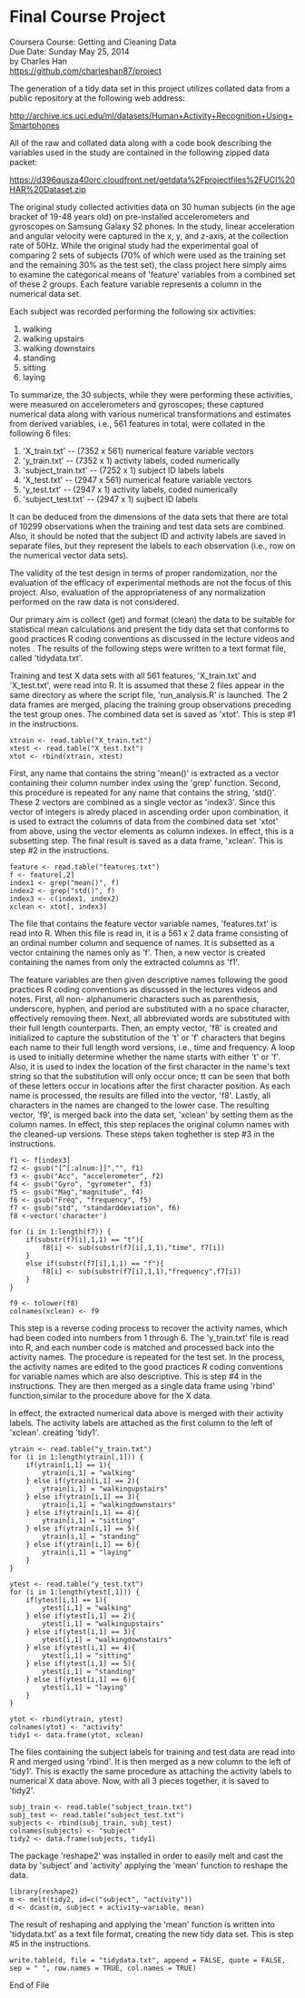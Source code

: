 Final Course Project 
========================================================

Coursera Course: Getting and Cleaning Data  
Due Date: Sunday May 25, 2014  
by Charles Han  
https://github.com/charleshan87/project  


The generation of a tidy data set in this project utilizes collated data from a public repository at the following web address:

http://archive.ics.uci.edu/ml/datasets/Human+Activity+Recognition+Using+Smartphones 

All of the raw and collated data along with a code book describing the variables used in the study are contained in the following zipped data packet:

https://d396qusza40orc.cloudfront.net/getdata%2Fprojectfiles%2FUCI%20HAR%20Dataset.zip 

The original study collected activities data on 30 human subjects (in the age bracket of 19-48 years old) on pre-installed accelerometers and gyroscopes on Samsung Galaxy S2 phones. In the study, linear acceleration and angular velocity were captured in the x, y, and z-axis, at the collection rate of 50Hz. While the original study had the 
experimental goal of comparing 2 sets of subjects (70% of which were used as the training set and the remaining 30% as the test set), the class project here simply aims to examine the categorical means of 'feature' variables from a combined set of these 2 groups. Each feature variable represents a column in the numerical data set.

Each subject was recorded performing the following six activities:

1) walking   
2) walking upstairs     
3) walking downstairs    
4) standing   
5) sitting   
6) laying  

To summarize, the 30 subjects, while they were performing these activities, were measured on accelerometers and gyroscopes; these captured numerical data along with various numerical transformations and estimates from derived variables, i.e., 561 features in total, were collated in the following 6 files:

1) 'X_train.txt'  -- (7352 x 561) numerical feature variable vectors
2) 'y_train.txt'  -- (7352 x 1) activity labels, coded numerically
3) 'subject_train.txt' -- (7252 x 1) subject ID labels labels
4) 'X_test.txt'  --  (2947 x 561) numerical feature variable vectors
5) 'y_test.txt' -- (2947 x 1) activity labels, coded numerically
6) 'subject_test.txt' -- (2947 x 1) sujbect ID labels

It can be deduced from the dimensions of the data sets that there are total of 10299 observations when the training and test data sets are combined. Also, it should be noted that the subject ID and activity labels are saved in separate files, but they represent the labels to each observation (i.e., row on the numerical vector data sets).

The validity of the test design in terms of proper randomization, nor the evaluation of the efficacy of experimental methods are not the focus of this project. Also, evaluation of the appropriateness of any normalization performed on the raw data is not considered. 
 
Our primary aim is collect (get) and format (clean) the data to be suitable for statistical mean calculations and present the tidy data set that conforms to good practices R coding conventions as discussed in the lecture videos and notes . The results of the following steps were written to a text format file, called 'tidydata.txt'. 


Training and test X data sets with all 561 features,  'X_train.txt' and 'X_test.txt', were read into R. It is assumed that these 2 files appear in the same directory as where the script file, 'run_analysis.R' is launched. The 2 data frames are merged, placing the training group observations preceding the test group ones. The combined data set is saved as 'xtot'. This is step #1 in the instructions.


```{r}
xtrain <- read.table("X_train.txt")
xtest <- read.table("X_test.txt")
xtot <- rbind(xtrain, xtest)
```

First, any name that contains the string 'mean()' is extracted as a vector containing their column number index using the 'grep' function. Second, this procedure is repeated for any name that contains the string, 'std()'. These 2 vectors are combined as a single vector as 'index3'. Since this vector of integers is alredy placed in ascending order upon combination, it is used to extract the columns of data from the combined data set 'xtot' from above, using the vector elements as column indexes. In effect, this is a subsetting step. The final result is saved as a data frame, 'xclean'. This is step #2 in the instructions. 

```{r}
feature <- read.table("features.txt")
f <- feature[,2]
index1 <- grep("mean()", f)
index2 <- grep("std()", f)
index3 <- c(index1, index2)
xclean <- xtot[, index3]
```

The file that contains the feature vector variable names, 'features.txt' is read into R. When this file is read in, it is a 561 x 2 data frame consisting of an ordinal number column and sequence of names. It is subsetted as a vector cntaining the names only as 'f'. Then, a new vector is created containing the names from only the extracted columns as 'f1'.

The feature variables are then given descriptive names following the good practices R coding conventions as discussed in the lectures videos and notes. First, all non- alphanumeric characters such as parenthesis, underscore, hyphen, and period are substituted with a no space character, effectively removing them. Next, all abbreviated words are substituted with their full length counterparts. Then, an empty vector, 'f8' is created and initialized to capture the substitution of the 't' or 'f' characters that begins each name to their full length word versions, i.e., time and frequency. A loop is used to initially determine whether the name starts with either 't' or 'f'. Also, it is used to index the location of the first character in the name's text string so that the substitution will only occur once; tt can be seen that both of these letters occur in locations after the first character position. As each name is processed, the results are filled into the vector, 'f8'. Lastly, all characters in the names are changed to the lower case. The resulting vector, 'f9', is merged back into the data set, 'xclean' by setting them as the column names. In effect, this step replaces the original column names with the cleaned-up versions. These steps taken toghether is step #3 in the instructions.

```{r}
f1 <- f[index3]
f2 <- gsub("[^[:alnum:]]","", f1)
f3 <- gsub("Acc", "accelerometer", f2)
f4 <- gsub("Gyro", "gyrometer", f3)
f5 <- gsub("Mag","magnitude", f4)
f6 <- gsub("Freq", "frequency", f5)
f7 <- gsub("std", "standarddeviation", f6)
f8 <-vector('character')

for (i in 1:length(f7)) {
    if(substr(f7[i],1,1) == "t"){
        f8[i] <- sub(substr(f7[i],1,1),"time", f7[i])
    } 
    else if(substr(f7[i],1,1) == "f"){
        f8[i] <- sub(substr(f7[i],1,1),"frequency",f7[i])
    }
}

f9 <- tolower(f8)
colnames(xclean) <- f9
```

This step is a reverse coding process to recover the activity names, which had been coded into numbers from 1 through 6. The 'y_train.txt' file is read into R, and each number code is matched and processed back into the activity names. The procedure is repeated for the test set.  In the process, the activity names are edited to the good practices R coding conventions for variable names which are also descriptive. This is step #4 in the instructions. They are then merged as a single data frame using 'rbind' function,similar to the procedure above for the X data.

In effect, the extracted numerical data above is merged with their activity labels. The activity labels are attached as the first column to the left of 'xclean'. creating 'tidy1'.

```{r}
ytrain <- read.table("y_train.txt")
for (i in 1:length(ytrain[,1])) {
    if(ytrain[i,1] == 1){
      	ytrain[i,1] = "walking"
	} else if(ytrain[i,1] == 2){
		ytrain[i,1] = "walkingupstairs"
	} else if(ytrain[i,1] == 3){
		ytrain[i,1] = "walkingdownstairs"
	} else if(ytrain[i,1] == 4){
		ytrain[i,1] = "sitting"
	} else if(ytrain[i,1] == 5){
		ytrain[i,1] = "standing"
	} else if(ytrain[i,1] == 6){
		ytrain[i,1] = "laying"
	} 
}

ytest <- read.table("y_test.txt")
for (i in 1:length(ytest[,1])) {
	if(ytest[i,1] == 1){
  		ytest[i,1] = "walking"
	} else if(ytest[i,1] == 2){
		ytest[i,1] = "walkingupstairs"
	} else if(ytest[i,1] == 3){
		ytest[i,1] = "walkingdownstairs"
	} else if(ytest[i,1] == 4){
		ytest[i,1] = "sitting"
	} else if(ytest[i,1] == 5){
		ytest[i,1] = "standing"
	} else if(ytest[i,1] == 6){
		ytest[i,1] = "laying"
	} 
}

ytot <- rbind(ytrain, ytest)
colnames(ytot) <- "activity"
tidy1 <- data.frame(ytot, xclean)
```

The files containing the subject labels for training and test data are read into R and merged using 'rbind'. It is then merged as a new column to the left of 'tidy1'. This is exactly the same procedure as attaching the activity labels to numerical X data above. Now, with all 3 pieces together, it is saved to 'tidy2'.

```{r}
subj_train <- read.table("subject_train.txt")
subj_test <- read.table("subject_test.txt")
subjects <- rbind(subj_train, subj_test)
colnames(subjects) <- "subject"
tidy2 <- data.frame(subjects, tidy1)
```

The package 'reshape2' was installed in order to easily melt and cast the data by 'subject' and 'activity' applying the 'mean' function to reshape the data.

```{r}
library(reshape2)
m <- melt(tidy2, id=c("subject", "activity"))
d <- dcast(m, subject + activity~variable, mean)
```

The result of reshaping and applying the 'mean' function is written into 'tidydata.txt' as a text file format, creating the new tidy data set. This is step #5 in the instructions.

```{r}
write.table(d, file = "tidydata.txt", append = FALSE, quote = FALSE, sep = " ", row.names = TRUE, col.names = TRUE)
```

End of File
